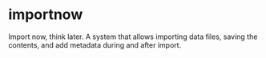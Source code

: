 # importnow
Import now, think later. A system that allows importing data files, saving the contents, and add metadata during and after import.
